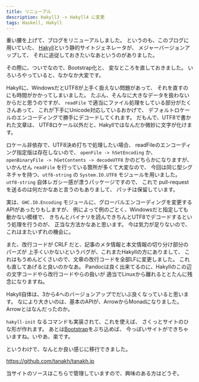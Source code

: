 ```yaml
---
title: リニューアル
description: Hakyll3 -> Hakyll4 に変更
tags: Haskell, Hakyll
---
```


重い腰を上げて、ブログをリニューアルしました。
というのも、このブログに用いていた、
[Hakyll](http://jaspervdj.be/hakyll/)という静的サイトジェネレータが、
メジャーバージョンアップして、
それに追従しておきたいなあというのがありました。

その際に、ついでなので、Bootstrap化と、
変なところを直しておきました。
いろいろやっていると、なかなか大変です。

Hakyllに、WindowsだとUTF8が上手く扱えない問題があって、
それを直すのにも時間がかかってしまいました。
たぶん、そんなに大きなデータを扱わないからだと思うのですが、
`readFile` で適当にファイル処理をしている部分がたくさんあって、
これが下手にUnicode対応しているおかげで、
デフォルトロケールのエンコーディングで勝手にデコードしてくれます。
だもんで、UTF8で書かれた文章は、
UTF8ロケール以外だと、Hakyllではなんだか微妙に文字が化けます。

ロケール非依存で、UTF8決め打ちで処理したい場合、
readFileのエンコーディング指定版は存在しないので、
`openFile -> hSetEncoding` か、
`openBinaryFile -> hGetContents -> decodeUTF8` かのどちらかになりますが、
いかんせん `readFile` を行っている箇所が多くて大変なので、
今回は同じ型シグネチャを持つ、`utf8-string` の `System.IO.UTF8`
モジュールを用いました。
`utf8-string` 自体レガシー感が漂うパッケージですので、
これで pull-request を送るのは何だかなあと言うのもありまして、
パッチは保留しています。

実は、`GHC.IO.Encoding` モジュールに、グローバルエンコーディングを変更する
APIがあったりもしますが、
例によって例のごとく、Windowsだと指定しても動かない模様で、
きちんとバイナリを読んできちんとUTF8でデコードするという処理を行うのが、
正当な方法かなあと思います。
今は気力が足りないので、これはまたいずれの機会に。

また、改行コードが CRLF だと、記事のメタ情報と本文情報の切り分け部分のパーズが
上手くいかないというバグが、これまたHakyllの方にありまして、
これはもうめんどくさいので、文章の改行コードを全部LFに変更しました。
これも直してあげると良いのかなあ。
Pandocは良く出来てるのに、Hakyllのこの辺の文字コードやら改行コードやらの扱いが
適当でLinuxから離れるととたんに残念になりますね。

Hakyll自体は、3から4へのバージョンアップでだいぶ良くなっていると思います。
なにより大きいのは、基本のAPIが、ArrowからMonadになりました。
Arrowとはなんだったのか。

`hakyll-init` なるコマンドも実装されて、これを使えば、
さくっとサイトのひな形が作れます。
あとは[Bootstrap](http://twitter.github.io/bootstrap/)をぶち込めば、
今っぽいサイトができちゃいますね。いやあ、楽です。

というわけで、なんとか良い感じに移行できました。

<https://github.com/tanakh/tanakh.jp>

当サイトのソースはこちらで管理していますので、興味のある方はどうぞ。
